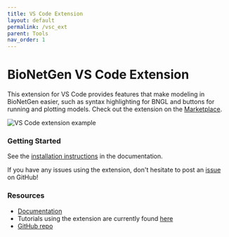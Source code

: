 ```yaml
---
title: VS Code Extension
layout: default
permalink: /vsc_ext
parent: Tools
nav_order: 1
---
```


# BioNetGen VS Code Extension
This extension for VS Code provides features that make modeling in BioNetGen easier, such as syntax highlighting for BNGL and buttons for running and plotting models.
Check out the extension on the [Marketplace](https://marketplace.visualstudio.com/items?itemName=als251.bngl).

<img src="https://raw.githubusercontent.com/RuleWorld/BNG_vscode_extension/main/assets/featured.gif" alt="VS Code extension example"/>


### Getting Started
See the [installation instructions](/install) in the documentation.

If you have any issues using the extension, don't hesitate to post an [issue](https://github.com/RuleWorld/BNG_vscode_extension/issues) on GitHub!

<!-- TODO: Add ### News section back in when there's actually news to post -->
<!-- ### News -->

### Resources
 * [Documentation](https://bng-vscode-extension.readthedocs.io/en/latest/)
 * Tutorials using the extension are currently found [here](https://github.com/ZarifehHeidariRarani/BioNetGen-Tutorial)
 * [GitHub repo](https://github.com/RuleWorld/BNG_vscode_extension)
